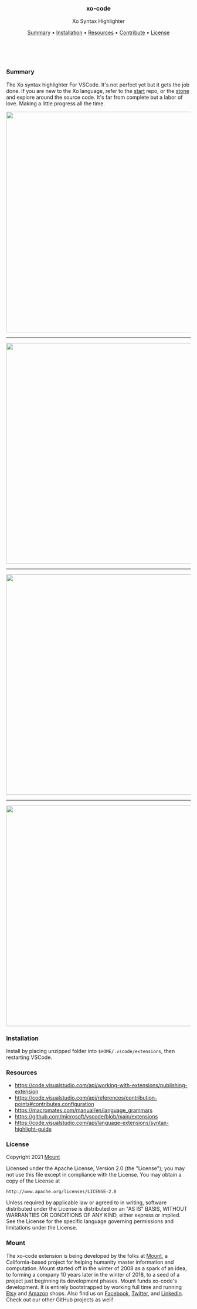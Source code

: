 
<br/>
<br/>
<br/>
<br/>
<br/>
<br/>
<br/>

<h3 align='center'>xo-code</h3>
<p align='center'>
  Xo Syntax Highlighter
</p>

<p align='center'>
  <a href='#summary'>Summary</a> •
  <a href='#installation'>Installation</a> •
  <a href='#resources'>Resources</a> •
  <a href='#contribute'>Contribute</a> •
  <a href='#license'>License</a>
</p>

<br/>
<br/>
<br/>

### Summary

The Xo syntax highlighter For VSCode. It's not perfect yet but it gets the job done. If you are new to the Xo language, refer to the [start](https://github.com/mountbuild/start) repo, or the [stone](https://github.com/mountbuild/stone) and explore around the source code. It's far from complete but a labor of love. Making a little progress all the time.

<img src="https://github.com/mountbuild/xo-code/blob/build/snap.png?raw=true" width="600" />

---

<img src="https://github.com/mountbuild/xo-code/blob/build/snap5.png?raw=true" width="600" />

---

<img src="https://github.com/mountbuild/xo-code/blob/build/snap2.png?raw=true" width="600" />

---

<img src="https://github.com/mountbuild/xo-code/blob/build/snap7.png?raw=true" width="600" />

### Installation

Install by placing unzipped folder into `$HOME/.vscode/extensions`, then restarting VSCode.

### Resources

- https://code.visualstudio.com/api/working-with-extensions/publishing-extension
- https://code.visualstudio.com/api/references/contribution-points#contributes.configuration
- https://macromates.com/manual/en/language_grammars
- https://github.com/microsoft/vscode/blob/main/extensions
- https://code.visualstudio.com/api/language-extensions/syntax-highlight-guide

### License

Copyright 2021 <a href='https://mount.build'>Mount</a>

Licensed under the Apache License, Version 2.0 (the "License");
you may not use this file except in compliance with the License.
You may obtain a copy of the License at

    http://www.apache.org/licenses/LICENSE-2.0

Unless required by applicable law or agreed to in writing, software
distributed under the License is distributed on an "AS IS" BASIS,
WITHOUT WARRANTIES OR CONDITIONS OF ANY KIND, either express or implied.
See the License for the specific language governing permissions and
limitations under the License.

### Mount

The xo-code extension is being developed by the folks at [Mount](https://mount.build), a California-based project for helping humanity master information and computation. Mount started off in the winter of 2008 as a spark of an idea, to forming a company 10 years later in the winter of 2018, to a seed of a project just beginning its development phases. Mount funds xo-code's development. It is entirely bootstrapped by working full time and running [Etsy](https://etsy.com/shop/mountbuild) and [Amazon](https://www.amazon.com/s?rh=p_27%3AMount+Build) shops. Also find us on [Facebook](https://www.facebook.com/mountbuild), [Twitter](https://twitter.com/mountbuild), and [LinkedIn](https://www.linkedin.com/company/mountbuild). Check out our other GitHub projects as well!
